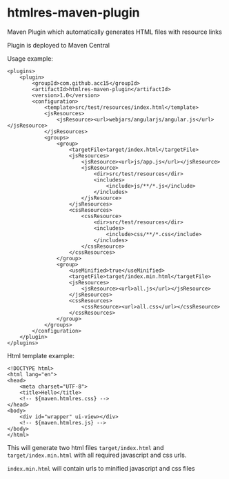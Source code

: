 # htmlres-maven-plugin
Maven Plugin which automatically generates HTML files with resource links

Plugin is deployed to Maven Central

Usage example:

    <plugins>
        <plugin>
            <groupId>com.github.acc15</groupId>
            <artifactId>htmlres-maven-plugin</artifactId>
            <version>1.0</version>
            <configuration>
                <template>src/test/resources/index.html</template>
                <jsResources>
                    <jsResource><url>webjars/angularjs/angular.js</url></jsResource>
                </jsResources>
                <groups>
                    <group>
                        <targetFile>target/index.html</targetFile>
                        <jsResources>
                            <jsResource><url>js/app.js</url></jsResource>
                            <jsResource>
                                <dir>src/test/resources</dir>
                                <includes>
                                    <include>js/**/*.js</include>
                                </includes>
                            </jsResource>
                        </jsResources>
                        <cssResources>
                            <cssResource>
                                <dir>src/test/resources</dir>
                                <includes>
                                    <include>css/**/*.css</include>
                                </includes>
                            </cssResource>
                        </cssResources>
                    </group>
                    <group>
                        <useMinified>true</useMinified>
                        <targetFile>target/index.min.html</targetFile>
                        <jsResources>
                            <jsResource><url>all.js</url></jsResource>
                        </jsResources>
                        <cssResources>
                            <cssResource><url>all.css</url></cssResource>
                        </cssResources>
                    </group>
                </groups>
            </configuration>
        </plugin>
    </plugins>

Html template example:

    <!DOCTYPE html>
    <html lang="en">
    <head>
        <meta charset="UTF-8">
        <title>Hello</title>
        <!-- ${maven.htmlres.css} -->
    </head>
    <body>
        <div id="wrapper" ui-view></div>
        <!-- ${maven.htmlres.js} -->
    </body>
    </html>

This will generate two html files `target/index.html` and `target/index.min.html` with
all required javascript and css urls.

`index.min.html` will contain urls to minified javascript and css files